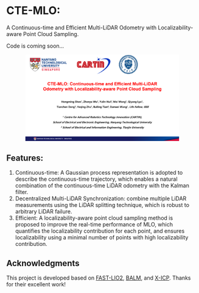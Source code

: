 # CTE-MLO:
A Continuous-time and Efficient Multi-LiDAR Odometry with Localizability-aware Point Cloud Sampling.

Code is coming soon...

<!-- ## Demonstration Vedio:
<div align="center">
    <a href="https://youtu.be/Q29PGPitHUI" target="_blank">
    <img src="doc/CTE-MLO-Titel.png" width=100% />
</div> -->
<div align="center">
<a href="https://youtu.be/Q29PGPitHUI" target="_blank"><img src="doc/CTE-MLO-Titel.png" alt="video" width="80%" /></a>
<!-- <a href="https://youtu.be/4rjrrLgL3nk" target="_blank"><img src="https://github.com/ziv-lin/r3live_dataset/blob/main/pics/R3LIVE_demos.jpg" alt="video" width="48%" /></a> -->
</div>

## Features:
1. Continuous-time: A Gaussian process representation is adopted to describe the continuous-time trajectory, which enables a natural combination of the continuous-time LiDAR odometry with the Kalman filter.
2. Decentralized Multi-LiDAR Synchronization: combine multiple LiDAR measurements using the LiDAR splitting technique, which is robust to arbitrary LiDAR failure.
3. Efficient: A localizability-aware point cloud sampling method is proposed to improve the real-time performance of MLO, which quantifies the localizability contribution for each point, and ensures localizability using a minimal number of points with high localizability contribution.

## Acknowledgments
This project is developed based on [FAST-LIO2](https://github.com/hku-mars/FAST_LIO), [BALM](https://github.com/hku-mars/BALM), and [X-ICP](https://sites.google.com/leggedrobotics.com/x-icp). Thanks for their excellent work!

